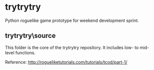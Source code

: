 # trytrytry

Python roguelike game prototype for weekend development sprint.

## trytrytry\source

This folder is the core of the trytrytry repository. It includes
low- to mid-level functions.

Reference:
http://rogueliketutorials.com/tutorials/tcod/part-1/
